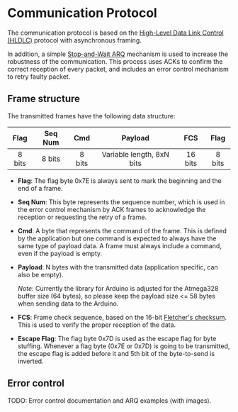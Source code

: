 # Communication Protocol

The communication protocol is based on the [High-Level Data Link Control (HLDLC)](https://en.wikipedia.org/wiki/High-Level_Data_Link_Control) protocol with asynchronous framing.

In addition, a simple [Stop-and-Wait ARQ](https://en.wikipedia.org/wiki/Stop-and-wait_ARQ) mechanism is used to increase the robustness of the communication. This process uses ACKs to confirm the correct reception of every packet, and includes an error control mechanism to retry faulty packet.

## Frame structure

The transmitted frames have the following data structure:

| Flag | Seq Num | Cmd | Payload | FCS | Flag|
|:----:|:-------:|:---:|:-------:|:---:|:---:|
| 8 bits | 8 bits  | 8 bits | Variable length, 8xN bits | 16 bits | 8 bits |

* **Flag**: The flag byte 0x7E is always sent to mark the beginning and the end of a frame.
* **Seq Num**: This byte represents the sequence number, which is used in the error control mechanism by ACK frames to acknowledge the reception or requesting the retry of a frame.
* **Cmd**: A byte that represents the command of the frame. This is defined by the application but one command is expected to always have the same type of payload data. A frame must always include a command, even if the payload is empty.
* **Payload**: N bytes with the transmitted data (application specific, can also be empty).

    *Note*: Currently the library for Arduino is adjusted for the Atmega328 buffer size (64 bytes), so please keep the payload size <= 58 bytes when sending data to the Arduino.
* **FCS**: Frame check sequence, based on the 16-bit [Fletcher's checksum](https://en.wikipedia.org/wiki/Fletcher%27s_checksum). This is used to verify the proper reception of the data.
* **Escape Flag**: The flag byte 0x7D is used as the escape flag for byte stuffing. Whenever a flag byte (0x7E or 0x7D) is going to be transmitted, the escape flag is added before it and 5th bit of the byte-to-send is inverted.

## Error control
TODO: Error control documentation and ARQ examples (with images).
